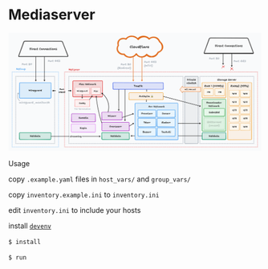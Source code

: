 # Mediaserver

![](./assets/architecture.png)

Usage

copy `.example.yaml` files in `host_vars/` and `group_vars/`

copy `inventory.example.ini` to `inventory.ini`

edit `inventory.ini` to include your hosts

install [`devenv`](https://devenv.sh/getting-started/)

`$ install`

`$ run`
